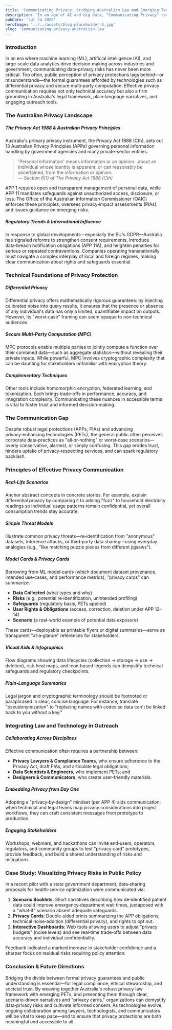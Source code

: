 ```yaml
---
title: 'Communicating Privacy: Bridging Australian Law and Emerging Technologies'
description: 'In an age of AI and big data, "Communicating Privacy" reveals how Australia's robust legal safeguards and cutting‑edge privacy technologies can be distilled into clear, compelling "privacy cards" and real‑world narratives to demystify risks, build trust, and empower users.'
pubDate: 'Jul 24 2025'
heroImage: '../../assets/blog-placeholder-3.jpg'
slug: 'communicating-privacy-australian-law'
---
```


### Introduction

In an era where machine learning (ML), artificial intelligence (AI), and large‑scale data analytics drive decision‑making across industries and government, communicating data‑privacy risks has never been more critical. Too often, public perception of privacy protections lags behind—or misunderstands—the formal guarantees afforded by technologies such as differential privacy and secure multi‑party computation. Effective privacy communication requires not only technical accuracy but also a firm grounding in Australia's legal framework, plain‑language narratives, and engaging outreach tools.

### The Australian Privacy Landscape

##### The Privacy Act 1988 & Australian Privacy Principles
Australia's primary privacy instrument, the Privacy Act 1988 (Cth), sets out 13 Australian Privacy Principles (APPs) governing personal information handling by government agencies and many private-sector entities. 

> 'Personal information' means information or an opinion…about an individual whose identity is apparent, or can reasonably be ascertained, from the information or opinion.<br>
> — <cite>Section 6(1) of The Privacy Act 1988 (Cth)</cite>

APP 1 requires open and transparent management of personal data, while APP 11 mandates safeguards against unauthorized access, disclosure, or loss. The Office of the Australian Information Commissioner (OAIC) enforces these principles, oversees privacy‑impact assessments (PIAs), and issues guidance on emerging risks.

##### Regulatory Trends & International Influence
In response to global developments—especially the EU's GDPR—Australia has signaled reforms to strengthen consent requirements, introduce data‑breach notification obligations (APP 11A), and heighten penalties for serious or repeated contraventions. Companies operating transnationally must navigate a complex interplay of local and foreign regimes, making clear communication about rights and safeguards essential.

### Technical Foundations of Privacy Protection

##### Differential Privacy
Differential privacy offers mathematically rigorous guarantees: by injecting calibrated noise into query results, it ensures that the presence or absence of any individual's data has only a limited, quantifiable impact on outputs. However, its "worst‑case" framing can seem opaque to non‑technical audiences.

##### Secure Multi‑Party Computation (MPC)
MPC protocols enable multiple parties to jointly compute a function over their combined data—such as aggregate statistics—without revealing their private inputs. While powerful, MPC involves cryptographic complexity that can be daunting for stakeholders unfamiliar with encryption theory.

##### Complementary Techniques
Other tools include homomorphic encryption, federated learning, and tokenization. Each brings trade‑offs in performance, accuracy, and integration complexity. Communicating these nuances in accessible terms is vital to foster trust and informed decision‑making.

### The Communication Gap
Despite robust legal protections (APPs, PIAs) and advancing privacy‑enhancing technologies (PETs), the general public often perceives corporate data‑practices as "all‑or‑nothing" or worst‑case scenarios—overly conservative, alarmist, or simply confusing. This gap erodes trust, hinders uptake of privacy‑respecting services, and can spark regulatory backlash.

### Principles of Effective Privacy Communication

##### Real‑Life Scenarios
Anchor abstract concepts in concrete stories. For example, explain differential privacy by comparing it to adding "fuzz" to household electricity readings so individual usage patterns remain confidential, yet overall consumption trends stay accurate.

##### Simple Threat Models
Illustrate common privacy threats—re‑identification from "anonymous" datasets, inference attacks, or third‑party data sharing—using everyday analogies (e.g., "like matching puzzle pieces from different jigsaws").

##### Model Cards & Privacy Cards
Borrowing from ML model‑cards (which document dataset provenance, intended use‑cases, and performance metrics), "privacy cards" can summarize:
- **Data Collected** (what types and why)
- **Risks** (e.g., potential re‑identification, unintended profiling)
- **Safeguards** (regulatory basis, PETs applied)
- **User Rights & Obligations** (access, correction, deletion under APP 12–14)
- **Scenario** (a real-world example of potential data exposure)

These cards—deployable as printable flyers or digital summaries—serve as transparent "at‑a‑glance" references for stakeholders.

##### Visual Aids & Infographics
Flow diagrams showing data lifecycles (collection → storage → use → deletion), risk‑heat maps, and icon‑based legends can demystify technical safeguards and regulatory checkpoints.

##### Plain‑Language Summaries
Legal jargon and cryptographic terminology should be footnoted or paraphrased in clear, concise language. For instance, translate "pseudonymization" to "replacing names with codes so data can't be linked back to you without a key."

### Integrating Law and Technology in Outreach

##### Collaborating Across Disciplines
Effective communication often requires a partnership between:
- **Privacy Lawyers & Compliance Teams**, who ensure adherence to the Privacy Act, draft PIAs, and articulate legal obligations;
- **Data Scientists & Engineers**, who implement PETs; and
- **Designers & Communicators**, who create user‑friendly materials.

##### Embedding Privacy from Day One
Adopting a "privacy‑by‑design" mindset (per APP 4) aids communication: when technical and legal teams map privacy considerations into project workflows, they can craft consistent messages from prototype to production.

##### Engaging Stakeholders
Workshops, webinars, and hackathons can invite end‑users, operators, regulators, and community groups to test "privacy card" prototypes, provide feedback, and build a shared understanding of risks and mitigations.

### Case Study: Visualizing Privacy Risks in Public Policy
In a recent pilot with a state government department, data‑sharing proposals for health‑service optimization were communicated via:

1. **Scenario Booklets**: Short narratives describing how de‑identified patient data could improve emergency‑department wait times, juxtaposed with a "what‑if" scenario absent adequate safeguards.
2. **Privacy Cards**: Double‑sided prints summarizing the APP obligations, technical noise‑addition (differential privacy), and rights to opt out.
3. **Interactive Dashboards**: Web tools allowing users to adjust "privacy budgets" (noise levels) and see real‑time trade‑offs between data accuracy and individual confidentiality.

Feedback indicated a marked increase in stakeholder confidence and a sharper focus on residual risks requiring policy attention.

### Conclusion & Future Directions
Bridging the divide between formal privacy guarantees and public understanding is essential—for legal compliance, ethical stewardship, and societal trust. By weaving together Australia's robust privacy‑law framework with emerging PETs, and presenting them through clear, scenario‑driven narratives and "privacy cards," organizations can demystify data‑privacy risks and cultivate informed consent. As technologies evolve, ongoing collaboration among lawyers, technologists, and communicators will be vital to keep pace—and to ensure that privacy protections are both meaningful and accessible to all. 
